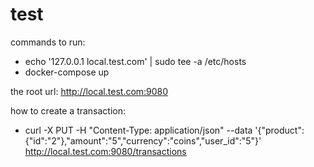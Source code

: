 # test

commands to run:

- echo '127.0.0.1       local.test.com' | sudo tee -a /etc/hosts
- docker-compose up

the root url:
http://local.test.com:9080

how to create a transaction:
- curl -X PUT -H "Content-Type: application/json" --data '{"product":{"id":"2"},"amount":"5","currency":"coins","user_id":"5"}' http://local.test.com:9080/transactions